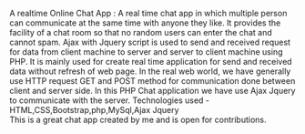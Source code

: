 A realtime Online Chat App : A real time chat app in which multiple person can communicate at the same time with anyone they like.
It provides the facility of a chat room so that no random users can enter the chat and cannot spam.
 Ajax with Jquery script is used to send and received request for data from client machine to server and server to client machine using PHP. It is mainly used for create real time application for send and received data without refresh of web page. In the real web world, we have generally use HTTP request GET and POST method for communication done between client and server side. In this PHP Chat application we have use Ajax Jquery to communicate with the server.
Technologies used - HTML,CSS,Bootstrap,php,MySql,Ajax Jquery    
This is a great chat app created by me and is open for contributions.

